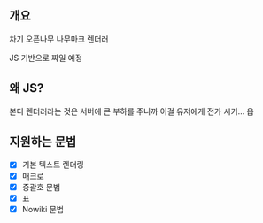 ## 개요
차기 오픈나무 나무마크 렌더러

JS 기반으로 짜일 예정

## 왜 JS?
본디 렌더러라는 것은 서버에 큰 부하를 주니까 이걸 유저에게 전가 시키... 읍

## 지원하는 문법
 - [x] 기본 텍스트 렌더링
 - [x] 매크로
 - [x] 중괄호 문법
 - [x] 표
 - [x] Nowiki 문법
